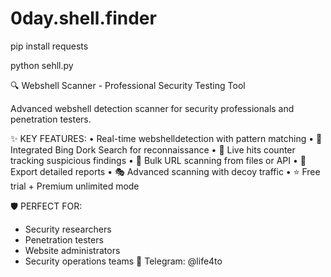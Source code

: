 # 0day.shell.finder

pip install requests

python sehll.py

🔍 Webshell Scanner - Professional Security Testing Tool

Advanced webshell detection scanner for security professionals and penetration testers.

✨ KEY FEATURES:
• Real-time webshelldetection with pattern matching
• 🔎 Integrated Bing Dork Search for reconnaissance
• 🎯 Live hits counter tracking suspicious findings
• 📁 Bulk URL scanning from files or API
• 💾 Export detailed reports
• 🎭 Advanced scanning with decoy traffic
• ⭐ Free trial + Premium unlimited mode

🛡️ PERFECT FOR:
- Security researchers
- Penetration testers
- Website administrators
- Security operations teams
💬 Telegram: @life4to



